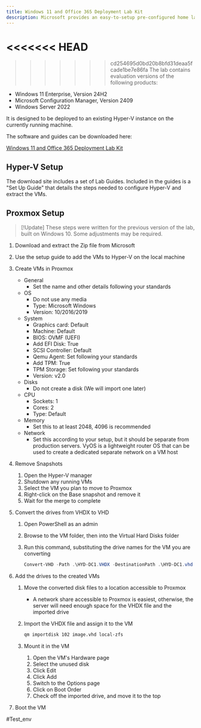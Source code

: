 ```yaml
---
title: Windows 11 and Office 365 Deployment Lab Kit
description: Microsoft provides an easy-to-setup pre-configured home lab with several VMs
---
```


<<<<<<< HEAD
=======

>>>>>>> cd254695d0bd20b8bfd31deaa5fcade1be7e86fa
The lab contains evaluation versions of the following products:

- Windows 11 Enterprise, Version 24H2
- Microsoft Configuration Manager, Version 2409
- Windows Server 2022

It is designed to be deployed to an existing Hyper-V instance on the currently running machine.

The software and guides can be downloaded here:

[Windows 11 and Office 365 Deployment Lab Kit](https://www.microsoft.com/en-us/evalcenter/evaluate-lab-kit)

## Hyper-V Setup

The download site includes a set of Lab Guides. Included in the guides is a "Set Up Guide" that details the steps needed to configure Hyper-V and extract the VMs.

## Proxmox Setup

> [!Update] These steps were written for the previous version of the lab, built on Windows 10. Some adjustments may be required.

1. Download and extract the Zip file from Microsoft
1. Use the setup guide to add the VMs to Hyper-V on the local machine
1. Create VMs in Proxmox
   - General
     - Set the name and other details following your standards
   - OS
     - Do not use any media
     - Type: Microsoft Windows
     - Version: 10/2016/2019
   - System
     - Graphics card: Default
     - Machine: Default
     - BIOS: OVMF (UEFI)
     - Add EFI Disk: True
     - SCSI Controller: Default
     - Qemu Agent: Set following your standards
     - Add TPM: True
     - TPM Storage: Set following your standards
     - Version: v2.0
   - Disks
     - Do not create a disk (We will import one later)
   - CPU
     - Sockets: 1
     - Cores: 2
     - Type: Default
   - Memory
     - Set this to at least 2048, 4096 is recommended
   - Network
     - Set this according to your setup, but it should be separate from production servers. VyOS is a lightweight router OS that can be used to create a dedicated separate network on a VM host
1. Remove Snapshots
   1. Open the Hyper-V manager
   2. Shutdown any running VMs
   3. Select the VM you plan to move to Proxmox
   4. Right-click on the Base snapshot and remove it
   5. Wait for the merge to complete
1. Convert the drives from VHDX to VHD

   1. Open PowerShell as an admin
   2. Browse to the VM folder, then into the Virtual Hard Disks folder
   3. Run this command, substituting the drive names for the VM you are converting

      ```PowerShell
      Convert-VHD -Path .\HYD-DC1.VHDX -DestinationPath .\HYD-DC1.vhd -VHDType Dynamic
      ```

1. Add the drives to the created VMs

   1. Move the converted disk files to a location accessible to Proxmox
      - A network share accessible to Proxmox is easiest, otherwise, the server will need enough space for the VHDX file and the imported drive
   2. Import the VHDX file and assign it to the VM

      ```bash
      qm importdisk 102 image.vhd local-zfs
      ```

   3. Mount it in the VM
      1. Open the VM's Hardware page
      2. Select the unused disk
      3. Click Edit
      4. Click Add
      5. Switch to the Options page
      6. Click on Boot Order
      7. Check off the imported drive, and move it to the top

1. Boot the VM

#Test_env
